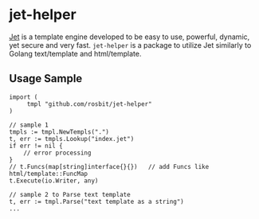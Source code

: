 # jet-helper

[Jet](https://github.com/CloudyKit/jet) is a template engine developed to be easy to use, powerful, dynamic, yet secure and very fast.
`jet-helper` is a package to utilize Jet similarly to Golang text/template and html/template.

## Usage Sample

```golang
import (
     tmpl "github.com/rosbit/jet-helper"
)

// sample 1
tmpls := tmpl.NewTempls(".")
t, err := tmpls.Lookup("index.jet")
if err != nil {
    // error processing
}
// t.Funcs(map[string]interface{}{})   // add Funcs like html/template::FuncMap
t.Execute(io.Writer, any)

// sample 2 to Parse text template
t, err := tmpl.Parse("text template as a string")
...
```
